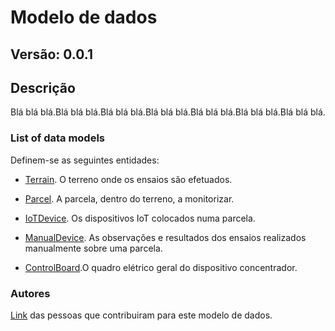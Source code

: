 # Modelo de dados
## Versão: 0.0.1

## Descrição 
Blá blá blá.Blá blá blá.Blá blá blá.Blá blá blá.Blá blá blá.Blá blá blá.Blá blá blá.

### List of data models

Definem-se as seguintes entidades:
- [Terrain](https://github.com/jpcoelhoATipbDOTpt/MAN4HEALTH/DataModel/Terrain/README.md). O terreno onde os ensaios são efetuados.

- [Parcel](https://github.com/jpcoelhoATipbDOTpt/MAN4HEALTH/blob/main/DataModel/Parcel/README.md). A parcela, dentro do terreno, a monitorizar.

- [IoTDevice](https://github.com/jpcoelhoATipbDOTpt/MAN4HEALTH/edit/main/DataModel/Device/README.md). Os dispositivos IoT colocados numa parcela.

- [ManualDevice](https://github.com/jpcoelhoATipbDOTpt/MAN4HEALTH/edit/main/DataModel/ManualDevice/README.md). As observações e resultados dos ensaios realizados manualmente sobre uma parcela.

- [ControlBoard](https://github.com/jpcoelhoATipbDOTpt/MAN4HEALTH/edit/main/DataModel/ControlBoard/README.md).O quadro elétrico geral do dispositivo concentrador.


### Autores
[Link](https://github.com/jpcoelhoATipbDOTpt/MAN4HEALTH/edit/main/contribuidores.yaml) das pessoas que contribuiram para este modelo de dados.
